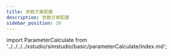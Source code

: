 ```yaml
---
title: 参数方案配置
description: 参数方案配置
sidebar_position: 20
---
```


import ParameterCalculate from '../../../../xstudio/simstudio/basic/parameterCalculate/index.md';

<ParameterCalculate />